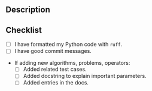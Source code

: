 ## Description
<!--
Please describe your pull request here
-->

## Checklist
<!--
A quick checklist, please check what applies to your pull request (put "x" in the brackets)
-->

- [ ] I have formatted my Python code with `ruff`.
- [ ] I have good commit messages.
- If adding new algorithms, problems, operators:
  - [ ] Added related test cases.
  - [ ] Added docstring to explain important parameters.
  - [ ] Added entries in the docs.
